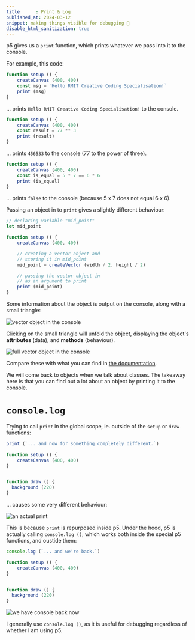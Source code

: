 ```yaml
---
title      : Print & Log
published_at: 2024-03-12
snippet: making things visible for debugging 🐞
disable_html_sanitization: true
---
```



p5 gives us a `print` function, which prints whatever we pass into it to the console.

For example, this code:

```javascript
function setup () {
    createCanvas (400, 400)
    const msg = `Hello RMIT Creative Coding Specialisation!`
    print (msg)
}
```

... prints `Hello RMIT Creative Coding Specialisation!` to the console.

```javascript
function setup () {
    createCanvas (400, 400)
    const result = 77 ** 3
    print (result)
}
```

... prints `456533`  to the console (77 to the power of three).

```javascript
function setup () {
    createCanvas (400, 400)
    const is_equal = 5 * 7 == 6 * 6 
    print (is_equal)
}
```

... prints `false` to the console (because 5 x 7 does not equal 6 x 6).

Passing an object in to `print` gives a slightly different behaviour:

```javascript
// declaring variable "mid_point"
let mid_point 

function setup () {
    createCanvas (400, 400)

    // creating a vector object and
    // storing it in mid_point
    mid_point = createVector (width / 2, height / 2)

    // passing the vector object in
    // as an argument to print
    print (mid_point)
}
```

Some information about the object is output on the console, along with a small triangle:

![vector object in the console](/240312/console_vector.png)

Clicking on the small triangle will unfold the object, displaying the object's **attributes** (data), and **methods** (behaviour).

![full vector object in the console](/240312/console_vector_full.png)

Compare these with what you can find in [the documentation](https://p5js.org/reference/#/p5.Vector).

We will come back to objects when we talk about classes.  The takeaway here is that you can find out a lot about an object by printing it to the console.

#   `console.log`

Trying to call `print` in the global scope, ie. outside of the `setup` or `draw` functions: 

```javascript
print (`... and now for something completely different.`)

function setup () {
    createCanvas (400, 400)
}


function draw () {
  background (220)
}
```

... causes some very different behaviour:

![an actual print](/240312/actual_print.png)

This is because `print` is repurposed inside p5.  Under the hood, p5 is actually calling `console.log ()`, which works both inside the special p5 functions, and oustide them:

```javascript
console.log (`... and we're back.`)

function setup () {
    createCanvas (400, 400)
}


function draw () {
  background (220)
}
```

![we have console back now](/240312/console_back.png)

I generally use `console.log ()`, as it is useful for debugging regardless of whether I am using p5.






